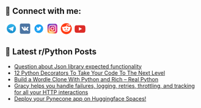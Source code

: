 ## 🔎 Connect with me:
[<img src="https://github.com/bullbesh/bullbesh/blob/main/images/Telegram.png" width="32" height="32" />](https://t.me/bullbesh)
[<img src="https://github.com/bullbesh/bullbesh/blob/main/images/VK.png" width="32" height="32" />](https://vk.com/bullbesh)
[<img src="https://github.com/bullbesh/bullbesh/blob/main/images/Twitter.png" width="32" height="32" />](https://twitter.com/bullbesh1)
[<img src="https://github.com/bullbesh/bullbesh/blob/main/images/Instagram.png" width="32" height="32" />](https://www.instagram.com/bullbesh)
[<img src="https://github.com/bullbesh/bullbesh/blob/main/images/Reddit.png" width="32" height="32" />](https://www.reddit.com/user/bullbesh)
[<img src="https://github.com/bullbesh/bullbesh/blob/main/images/YouTube.png" width="32" height="32" />](https://www.youtube.com/channel/UCtfjRs6uzgq5mfm8S06WTcg)

## 📕 Latest r/Python Posts
<!-- BLOG-POST-LIST:START -->
- [Question about Json library expected functionality](https://www.reddit.com/r/Python/comments/10w5q70/question_about_json_library_expected_functionality/)
- [12 Python Decorators To Take Your Code To The Next Level](https://www.reddit.com/r/Python/comments/10w5co0/12_python_decorators_to_take_your_code_to_the/)
- [Build a Wordle Clone With Python and Rich – Real Python](https://www.reddit.com/r/Python/comments/10w3lw5/build_a_wordle_clone_with_python_and_rich_real/)
- [Gracy helps you handle failures, logging, retries, throttling, and tracking for all your HTTP interactions](https://www.reddit.com/r/Python/comments/10w0ykx/gracy_helps_you_handle_failures_logging_retries/)
- [Deploy your Pynecone app on Huggingface Spaces!](https://www.reddit.com/r/Python/comments/10vytoq/deploy_your_pynecone_app_on_huggingface_spaces/)
<!-- BLOG-POST-LIST:END -->
